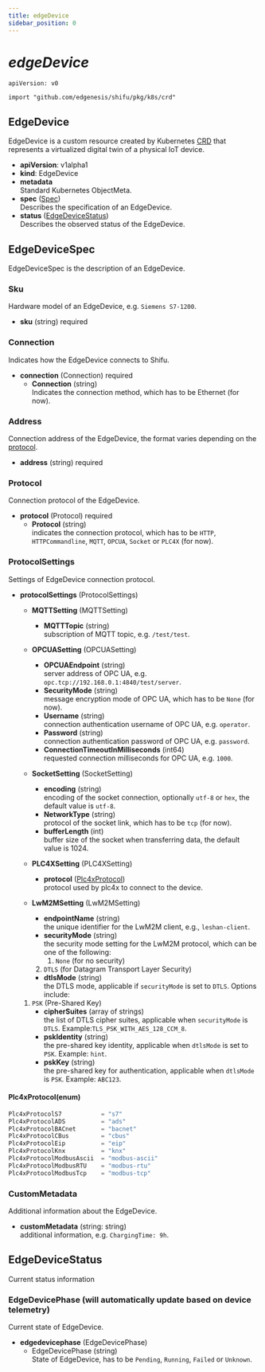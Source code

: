 ```yaml
---
title: edgeDevice
sidebar_position: 0
---
```


# ***edgeDevice***

`apiVersion: v0`

`import "github.com/edgenesis/shifu/pkg/k8s/crd"`

## EdgeDevice

EdgeDevice is a custom resource created by Kubernetes [CRD](https://kubernetes.io/docs/concepts/extend-kubernetes/api-extension/custom-resources/) that represents a virtualized digital twin of a physical IoT device.

- **apiVersion**: v1alpha1
- **kind**: EdgeDevice
- **metadata**<br/>Standard Kubernetes ObjectMeta.
- **spec** ([Spec](#edgedevicespec))<br/>Describes the specification of an EdgeDevice.
- **status** ([EdgeDeviceStatus](#edgedevicestatus))<br/>Describes the observed status of the EdgeDevice.

## EdgeDeviceSpec

EdgeDeviceSpec is the description of an EdgeDevice.

### Sku

Hardware model of an EdgeDevice, e.g. `Siemens S7-1200`.

- **sku** (string) required

### Connection

Indicates how the EdgeDevice connects to Shifu.

- **connection** (Connection) required
    - **Connection** (string)<br/>Indicates the connection method, which has to be Ethernet (for now).

### Address

Connection address of the EdgeDevice, the format varies depending on the [protocol](#protocol).

- **address** (string) required

### Protocol

Connection protocol of the EdgeDevice.

- **protocol** (Protocol) required
    - **Protocol** (string)<br/>indicates the connection protocol, which has to be `HTTP`, `HTTPCommandline`, `MQTT`, `OPCUA`, `Socket` or `PLC4X` (for now).

### ProtocolSettings

Settings of EdgeDevice connection protocol.

- **protocolSettings** (ProtocolSettings)
    - **MQTTSetting** (MQTTSetting) 
        - **MQTTTopic** (string)<br/>subscription of MQTT topic, e.g. `/test/test`.
    - **OPCUASetting** (OPCUASetting)
        - **OPCUAEndpoint** (string)<br/>server address of OPC UA, e.g. `opc.tcp://192.168.0.1:4840/test/server`.
        - **SecurityMode** (string)<br/>message encryption mode of OPC UA, which has to be `None` (for now).
        - **Username** (string)<br/>connection authentication username of OPC UA, e.g. `operator`.
        - **Password** (string)<br/>connection authentication password of OPC UA, e.g. `password`.
        - **ConnectionTimeoutInMilliseconds** (int64)<br/>requested connection milliseconds for OPC UA, e.g. `1000`.
    - **SocketSetting** (SocketSetting)
        - **encoding** (string)<br/>encoding of the socket connection, optionally `utf-8` or `hex`, the default value is `utf-8`.
        - **NetworkType** (string)<br/>protocol of the socket link, which has to be `tcp` (for now).
        - **bufferLength** (int)<br/>buffer size of the socket when transferring data, the default value is 1024.
    - **PLC4XSetting** (PLC4XSetting)
        - **protocol** ([Plc4xProtocol](#plc4xprotocolenum))<br/>protocol used by plc4x to connect to the device.
    - **LwM2MSetting** (LwM2MSetting)
    
        - **endpointName** (string)<br/>the unique identifier for the LwM2M client, e.g., `leshan-client`.
        - **securityMode** (string)<br/>the security mode setting for the LwM2M protocol, which can be one of the following:
          1. `None` (for no security)
      2. `DTLS` (for Datagram Transport Layer Security)
        - **dtlsMode** (string)<br/>the DTLS mode, applicable if `securityMode` is set to `DTLS`. Options include:
    1. `PSK` (Pre-Shared Key)
        - **cipherSuites** (array of strings)<br/>the list of DTLS cipher suites, applicable when `securityMode` is `DTLS`. Example:`TLS_PSK_WITH_AES_128_CCM_8`.
        - **pskIdentity** (string)<br/>the pre-shared key identity, applicable when `dtlsMode` is set to `PSK`. Example: `hint`.
        - **pskKey** (string)<br/>the pre-shared key for authentication, applicable when `dtlsMode` is `PSK`. Example: `ABC123`.

#### Plc4xProtocol(enum)

```go
Plc4xProtocolS7           = "s7"
Plc4xProtocolADS          = "ads"
Plc4xProtocolBACnet       = "bacnet"
Plc4xProtocolCBus         = "cbus"
Plc4xProtocolEip          = "eip"
Plc4xProtocolKnx          = "knx"
Plc4xProtocolModbusAscii  = "modbus-ascii"
Plc4xProtocolModbusRTU    = "modbus-rtu"
Plc4xProtocolModbusTcp    = "modbus-tcp"
```

### CustomMetadata

Additional information about the EdgeDevice.

- **customMetadata** (string: string)<br/>additional information, e.g. `ChargingTime: 9h`.

## EdgeDeviceStatus

Current status information

### EdgeDevicePhase (will automatically update based on device telemetry)

Current state of EdgeDevice.

- **edgedevicephase** (EdgeDevicePhase)
    - EdgeDevicePhase (string)<br/>State of EdgeDevice, has to be `Pending`, `Running`, `Failed` or `Unknown`.
